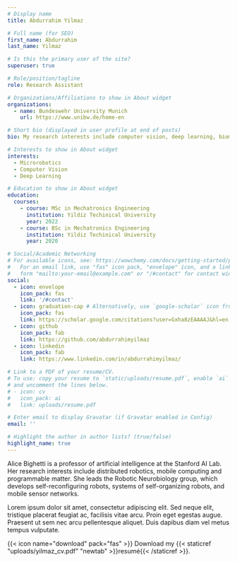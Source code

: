 ```yaml
---
# Display name
title: Abdurrahim Yilmaz

# Full name (for SEO)
first_name: Abdurrahim
last_name: Yilmaz

# Is this the primary user of the site?
superuser: true

# Role/position/tagline
role: Research Assistant

# Organizations/Affiliations to show in About widget
organizations:
  - name: Bundeswehr University Munich
    url: https://www.unibw.de/home-en

# Short bio (displayed in user profile at end of posts)
bio: My research interests include computer vision, deep learning, biomedical imaging, and microrobotics.

# Interests to show in About widget
interests:
  - Microrobotics
  - Computer Vision
  - Deep Learning  

# Education to show in About widget
education:
  courses:
    - course: MSc in Mechatronics Engineering
      institution: Yildiz Techinical University
      year: 2022
    - course: BSc in Mechatronics Engineering
      institution: Yildiz Techinical University
      year: 2020

# Social/Academic Networking
# For available icons, see: https://wowchemy.com/docs/getting-started/page-builder/#icons
#   For an email link, use "fas" icon pack, "envelope" icon, and a link in the
#   form "mailto:your-email@example.com" or "/#contact" for contact widget.
social:
  - icon: envelope
    icon_pack: fas
    link: '/#contact'
  - icon: graduation-cap # Alternatively, use `google-scholar` icon from `ai` icon pack
    icon_pack: fas
    link: https://scholar.google.com/citations?user=Gxha8zEAAAAJ&hl=en
  - icon: github
    icon_pack: fab
    link: https://github.com/abdurrahimyilmaz
  - icon: linkedin
    icon_pack: fab
    link: https://www.linkedin.com/in/abdurrahimyilmaz/

# Link to a PDF of your resume/CV.
# To use: copy your resume to `static/uploads/resume.pdf`, enable `ai` icons in `params.yaml`,
# and uncomment the lines below.
# - icon: cv
#   icon_pack: ai
#   link: uploads/resume.pdf

# Enter email to display Gravatar (if Gravatar enabled in Config)
email: ''

# Highlight the author in author lists? (true/false)
highlight_name: true
---
```


Alice Bighetti is a professor of artificial intelligence at the Stanford AI Lab. Her research interests include distributed robotics, mobile computing and programmable matter. She leads the Robotic Neurobiology group, which develops self-reconfiguring robots, systems of self-organizing robots, and mobile sensor networks.

Lorem ipsum dolor sit amet, consectetur adipiscing elit. Sed neque elit, tristique placerat feugiat ac, facilisis vitae arcu. Proin eget egestas augue. Praesent ut sem nec arcu pellentesque aliquet. Duis dapibus diam vel metus tempus vulputate.

{{< icon name="download" pack="fas" >}} Download my {{< staticref "uploads/yilmaz_cv.pdf" "newtab" >}}resumé{{< /staticref >}}.
